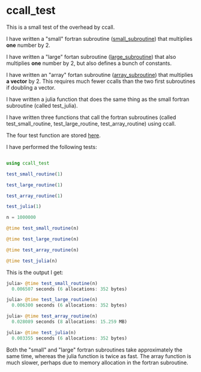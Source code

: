 # ccall_test

This is a small test of the overhead by ccall.

I have written a "small" fortran subroutine ([small_subroutine](https://github.com/jmgnve/ccall_test.jl/blob/master/deps/small_routine.f90)) that multiplies **one** number by 2.

I have written a "large" fortan subroutine ([large_subroutine](https://github.com/jmgnve/ccall_test.jl/blob/master/deps/large_routine.f90)) that also multiplies **one** number by 2, but also defines a bunch of constants.

I have written an "array" fortan subroutine ([array_subroutine](https://github.com/jmgnve/ccall_test.jl/blob/master/deps/array_routine.f90)) that multiplies **a vector** by 2. This requires much fewer ccalls than the two first subroutines if doubling a vector.

I have written a julia function that does the same thing as the small fortran subroutine (called test_julia).

I have written three functions that call the fortran subroutines (called test_small_routine, test_large_routine, test_array_routine) using ccall.

The four test function are stored [here](https://github.com/jmgnve/ccall_test.jl/blob/master/src/ccall_test.jl).

I have performed the following tests:

```julia

using ccall_test

test_small_routine(1)

test_large_routine(1)

test_array_routine(1)

test_julia(1)

n = 1000000

@time test_small_routine(n)

@time test_large_routine(n)

@time test_array_routine(n)

@time test_julia(n)

```

This is the output I get:

```julia
julia> @time test_small_routine(n)
  0.006507 seconds (6 allocations: 352 bytes)

julia> @time test_large_routine(n)
  0.006300 seconds (6 allocations: 352 bytes)

julia> @time test_array_routine(n)
  0.028089 seconds (8 allocations: 15.259 MB)

julia> @time test_julia(n)
  0.003355 seconds (6 allocations: 352 bytes)
```

Both the "small" and "large" fortran subroutines take approximately the same time, whereas the julia function is twice as fast. The array function is much slower, perhaps due to memory allocation in the fortran subroutine.

